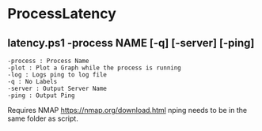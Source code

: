 # ProcessLatency
## latency.ps1 -process NAME [-q] [-server] [-ping]
```
-process : Process Name
-plot : Plot a Graph while the process is running
-log : Logs ping to log file
-q : No Labels
-server : Output Server Name
-ping : Output Ping
```

Requires NMAP https://nmap.org/download.html
nping needs to be in the same folder as script.
